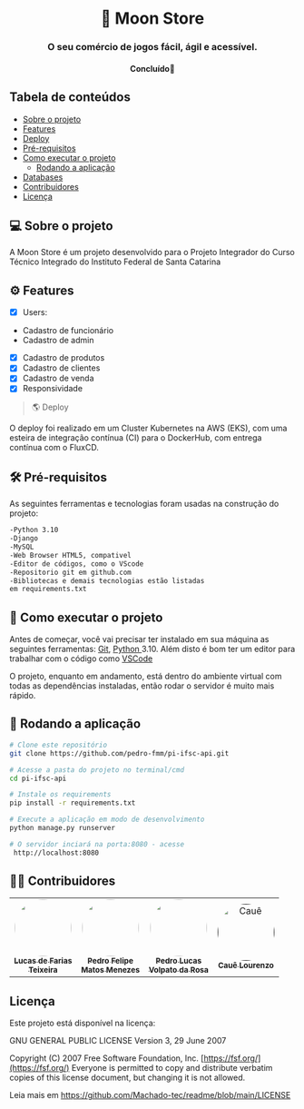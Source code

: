 <h1 align="center">
     🏪 Moon Store
</h1>

<h3 align="center">
    O seu comércio de jogos fácil, ágil e acessível.
</h3>

<h4 align="center">
	   Concluído🚀 
</h4>

<h2>Tabela de conteúdos</h2>

<!--ts-->

* [Sobre o projeto](#sobre)
* [Features](#features)
* [Deploy](#deploy)
* [Pré-requisitos](#requirements)
* [Como executar o projeto](#executar)
  * [Rodando a aplicação](#executar-rodas)
* [Databases](#databases)
* [Contribuidores](#contribuintes)
* [Licença](#user-content--licença)

<!--te-->

<h2 id="sobre"> 💻 Sobre o projeto </h2>

A Moon Store é um projeto desenvolvido para o Projeto Integrador do Curso Técnico Integrado do Instituto Federal de Santa Catarina

<h2 id="features"> ⚙️ Features </h2>

- [X] Users:

- Cadastro de funcionário
- Cadastro de admin

- [X] Cadastro de produtos
- [X] Cadastro de clientes
- [X] Cadastro de venda
- [X] Responsividade

> 🌎 Deploy

O deploy foi realizado em um Cluster Kubernetes na AWS (EKS), com uma esteira de integração contínua (CI) para o DockerHub, com entrega contínua com o FluxCD.

<h2 id="requirements"> 🛠 Pré-requisitos </h2>

As seguintes ferramentas e tecnologias foram usadas na construção do projeto:

```bash
-Python 3.10  
-Django  
-MySQL  
-Web Browser HTML5, compativel  
-Editor de códigos, como o VScode  
-Repositorio git em github.com
-Bibliotecas e demais tecnologias estão listadas 
em requirements.txt
```

<h2 id="executar"> 🚀 Como executar o projeto </h2>

Antes de começar, você vai precisar ter instalado em sua máquina as seguintes ferramentas:
[Git](https://git-scm.com), [Python ](https://www.python.org/)3.10.
Além disto é bom ter um editor para trabalhar com o código como [VSCode](https://code.visualstudio.com/)

O projeto, enquanto em andamento, está dentro do ambiente virtual com todas as dependências instaladas, então rodar o servidor é muito mais rápido.

<h2 id="executar-rodar">🎲 Rodando a aplicação </h2>

```bash
# Clone este repositório
git clone https://github.com/pedro-fmm/pi-ifsc-api.git

# Acesse a pasta do projeto no terminal/cmd
cd pi-ifsc-api

# Instale os requirements
pip install -r requirements.txt

# Execute a aplicação em modo de desenvolvimento
python manage.py runserver

# O servidor inciará na porta:8080 - acesse
 http://localhost:8080 
```

<h2 id="contribuintes"> 👨‍💻 Contribuidores </h2>

<table>
  <tr>
  <!-- Farias -->
    <td align="center"><a href="https://github.com/FarinhaProgrammer"><img style="border-radius: 50%;" src="https://avatars.githubusercontent.com/u/77069076?v=4" width="100px;" alt=""/><br /><sub><b>Lucas de Farias <br>Teixeira</b></sub></a><br /></td>
    <!-- Menezes -->
    <td align="center"><a href="https://github.com/pedro-fmm"><img style="border-radius: 50%;" src="https://avatars.githubusercontent.com/u/85511521?v=4" width="100px;" alt=""/><br /><sub><b>Pedro Felipe<br>Matos Menezes</b></sub></a><br /></td>
    <!-- Volpato -->
    <td align="center"><a href="https://github.com/PedroLuscao"><img style="border-radius: 50%;" src="https://avatars.githubusercontent.com/u/89154708?" width="100px;" alt=""/><br /><sub><b>Pedro Lucas<br>Volpato da Rosa</b></sub></a><br /></td>
    <!-- Cauê -->
    <td align="center"><a href=""><img style="border-radius: 50%;" src="https://github.com/Caue-Lourenzo-Batista" width="100px;" alt="Cauê"/><br /><sub><b>Cauê Lourenzo</b></sub></a><br /></td>
  </tr>
</table>

<h2 id="license">Licença</h2>

Este projeto está disponível na licença:

 GNU GENERAL PUBLIC LICENSE
                       Version 3, 29 June 2007

 Copyright (C) 2007 Free Software Foundation, Inc. [https://fsf.org/](https://fsf.org/)
 Everyone is permitted to copy and distribute verbatim copies
 of this license document, but changing it is not allowed.

Leia mais em https://github.com/Machado-tec/readme/blob/main/LICENSE
